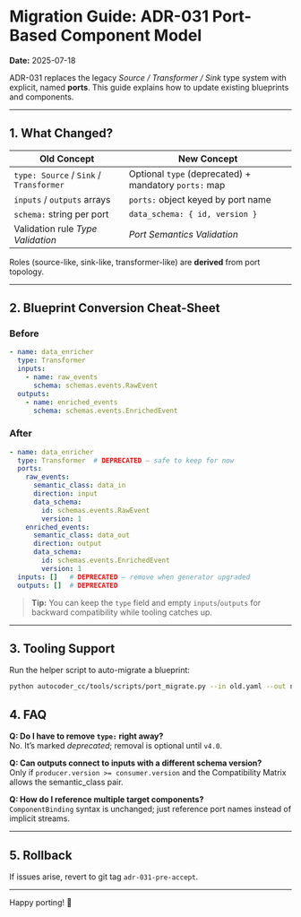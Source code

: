 # Migration Guide: ADR-031 Port-Based Component Model

**Date:** 2025-07-18

ADR-031 replaces the legacy *Source / Transformer / Sink* type system with explicit, named **ports**. This guide explains how to update existing blueprints and components.

---

## 1. What Changed?

| Old Concept | New Concept |
|-------------|-------------|
| `type: Source` / `Sink` / `Transformer` | Optional `type` (deprecated) + mandatory `ports:` map |
| `inputs` / `outputs` arrays | `ports:` object keyed by port name |
| `schema:` string per port | `data_schema: { id, version }` |
| Validation rule *Type Validation* | *Port Semantics Validation* |

Roles (source-like, sink-like, transformer-like) are **derived** from port topology.

---

## 2. Blueprint Conversion Cheat-Sheet

### Before
```yaml
- name: data_enricher
  type: Transformer
  inputs:
    - name: raw_events
      schema: schemas.events.RawEvent
  outputs:
    - name: enriched_events
      schema: schemas.events.EnrichedEvent
```

### After
```yaml
- name: data_enricher
  type: Transformer  # DEPRECATED – safe to keep for now
  ports:
    raw_events:
      semantic_class: data_in
      direction: input
      data_schema:
        id: schemas.events.RawEvent
        version: 1
    enriched_events:
      semantic_class: data_out
      direction: output
      data_schema:
        id: schemas.events.EnrichedEvent
        version: 1
  inputs: []   # DEPRECATED – remove when generator upgraded
  outputs: []  # DEPRECATED
```

> **Tip:** You can keep the `type` field and empty `inputs`/`outputs` for backward compatibility while tooling catches up.

---

## 3. Tooling Support

Run the helper script to auto-migrate a blueprint:
```bash
python autocoder_cc/tools/scripts/port_migrate.py --in old.yaml --out new.yaml
```

## 4. FAQ

**Q: Do I have to remove `type:` right away?**  
No. It’s marked *deprecated*; removal is optional until `v4.0`.

**Q: Can outputs connect to inputs with a different schema version?**  
Only if `producer.version >= consumer.version` and the Compatibility Matrix allows the semantic_class pair.

**Q: How do I reference multiple target components?**  
`ComponentBinding` syntax is unchanged; just reference port names instead of implicit streams.

---

## 5. Rollback

If issues arise, revert to git tag `adr-031-pre-accept`.

---

Happy porting! 🎉 